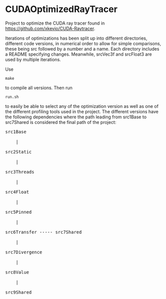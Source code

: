 # CUDAOptimizedRayTracer
Project to optimize the CUDA ray tracer found in https://github.com/xkevio/CUDA-Raytracer.

Iterations of optimizations has been split up into different directories, different code versions, in numerical order to allow for simple comparisons, these being src followed by a number and a name. Each directory includes a README specifying changes. Meanwhile, srcVec3f and srcFloat3 are used by multiple iterations.

Use

```
make
```

to compile all versions. Then run

```
run.sh
```

to easily be able to select any of the optimization version as well as one of the different profiling tools used in the project. The different versions have the following dependencies where the path leading from src1Base to src7Shared is considered the final path of the project:

<pre>
src1Base <br />
    | <br />
src2Static <br />
    | <br />
src3Threads <br />
    | <br />
src4Float <br />
    | <br />
src5Pinned <br />
    | <br />
src6Transfer ----- src7Shared <br />
    | <br />
src7Divergence <br />
    | <br />
src8Value <br />
    | <br />
src9Shared
</pre>
